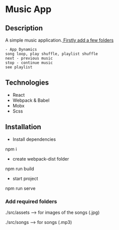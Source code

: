 # Music App

## Description
A simple music application.[ Firstly add a few folders ](#add-required-folders)
```
- App Dynamics
song loop, play shuffle, playlist shuffle 
next - previous music
stop - continue music
see playlist  
```

## Technologies
- React
- Webpack & Babel
- Mobx
- Scss


## Installation
* Install dependencies

npm i

* create webpack-dist folder 

npm run build 

* start project 

npm run serve 

### Add required folders 

./src/assets --> for images of the songs (.jpg)

./src/songs --> for songs (.mp3)

